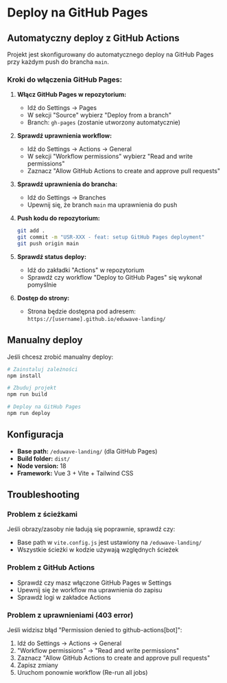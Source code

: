 # Deploy na GitHub Pages
## Automatyczny deploy z GitHub Actions

Projekt jest skonfigurowany do automatycznego deploy na GitHub Pages przy każdym push do brancha `main`.

### Kroki do włączenia GitHub Pages:

1. **Włącz GitHub Pages w repozytorium:**
   - Idź do Settings → Pages
   - W sekcji "Source" wybierz "Deploy from a branch"
   - Branch: `gh-pages` (zostanie utworzony automatycznie)

2. **Sprawdź uprawnienia workflow:**
   - Idź do Settings → Actions → General
   - W sekcji "Workflow permissions" wybierz "Read and write permissions"
   - Zaznacz "Allow GitHub Actions to create and approve pull requests"

3. **Sprawdź uprawnienia do brancha:**
   - Idź do Settings → Branches
   - Upewnij się, że branch `main` ma uprawnienia do push

4. **Push kodu do repozytorium:**
   ```bash
   git add .
   git commit -m "USR-XXX - feat: setup GitHub Pages deployment"
   git push origin main
   ```

5. **Sprawdź status deploy:**
   - Idź do zakładki "Actions" w repozytorium
   - Sprawdź czy workflow "Deploy to GitHub Pages" się wykonał pomyślnie

6. **Dostęp do strony:**
   - Strona będzie dostępna pod adresem: `https://[username].github.io/eduwave-landing/`

## Manualny deploy

Jeśli chcesz zrobić manualny deploy:

```bash
# Zainstaluj zależności
npm install

# Zbuduj projekt
npm run build

# Deploy na GitHub Pages
npm run deploy
```

## Konfiguracja

- **Base path:** `/eduwave-landing/` (dla GitHub Pages)
- **Build folder:** `dist/`
- **Node version:** 18
- **Framework:** Vue 3 + Vite + Tailwind CSS

## Troubleshooting

### Problem z ścieżkami
Jeśli obrazy/zasoby nie ładują się poprawnie, sprawdź czy:
- Base path w `vite.config.js` jest ustawiony na `/eduwave-landing/`
- Wszystkie ścieżki w kodzie używają względnych ścieżek

### Problem z GitHub Actions
- Sprawdź czy masz włączone GitHub Pages w Settings
- Upewnij się że workflow ma uprawnienia do zapisu
- Sprawdź logi w zakładce Actions

### Problem z uprawnieniami (403 error)
Jeśli widzisz błąd "Permission denied to github-actions[bot]":
1. Idź do Settings → Actions → General
2. "Workflow permissions" → "Read and write permissions"
3. Zaznacz "Allow GitHub Actions to create and approve pull requests"
4. Zapisz zmiany
5. Uruchom ponownie workflow (Re-run all jobs)
